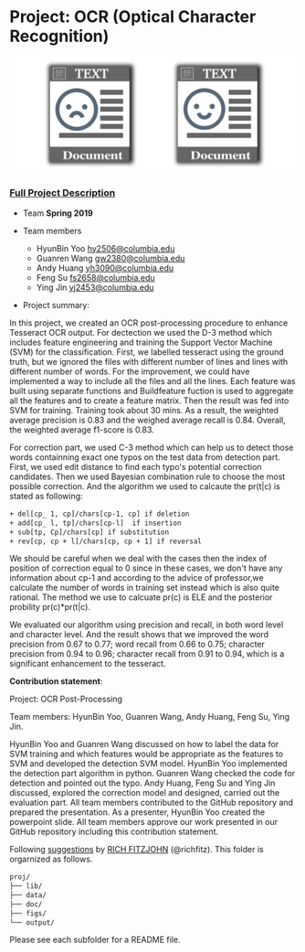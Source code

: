 # Project: OCR (Optical Character Recognition) 

![image](figs/intro.png)

### [Full Project Description](doc/project4_desc.md)


+ Team **Spring 2019**
+ Team members
	+ HyunBin Yoo hy2506@columbia.edu
	+ Guanren Wang gw2380@columbia.edu
	+ Andy Huang yh3090@columbia.edu
	+ Feng Su fs2658@columbia.edu
	+ Ying Jin yj2453@columbia.edu

+ Project summary: 

In this project, we created an OCR post-processing procedure to enhance Tesseract OCR output. For dectection we used the D-3 method which includes feature engineering and training the Support Vector Machine (SVM) for the classification. First, we labelled tesseract using the ground truth, but we ignored the files with different number of lines and lines with different number of words. For the improvement, we could have implemented a way to include all the files and all the lines. Each feature was built using separate functions and Buildfeature fuction is used to aggregate all the features and to create a feature matrix. Then the result was fed into SVM for training. Training took about 30 mins. As a result, the weighted average precision is 0.83 and the weighed average recall is 0.84. Overall, the weighted average f1-score is 0.83.

For correction part, we used C-3 method which can help us to detect those words containning exact one typos on the test data from detection part. First, we used edit distance to find each typo's potential correction candidates. Then we used Bayesian combination rule to choose the most possible correction. And the algorithm we used to calcaute the pr(t|c) is stated as following:

	+ del[cp_ 1, cp]/chars[cp-1, cp] if deletion
	+ add[cp_ l, tp]/chars[cp-l]  if insertion
	+ sub[tp, Cp]/chars[cp] if substitution 
	+ rev[cp, cp + l]/chars[cp, cp + 1] if reversal 
	
We should be careful when we deal with the cases then the index of position of correction equal to 0 since in these cases, we don't have any information about cp-1 and according to the advice of professor,we calculate the number of words in training set instead which is also quite rational. The method we use to calcuate pr(c) is ELE and the posterior probility pr(c)*pr(t|c). 

We evaluated our algorithm using precision and recall, in both word level and character level. And the result shows that we improved the word precision from 0.67 to 0.77; word recall from 0.66 to 0.75; character precision from 0.94 to 0.96; character recall from 0.91 to 0.94, which is a significant enhancement to the tesseract.

**Contribution statement**: 

Project: OCR Post-Processing

Team members: HyunBin Yoo, Guanren Wang, Andy Huang, Feng Su, Ying Jin.

HyunBin Yoo and Guanren Wang discussed on how to label the data for SVM training and which features would be appropriate as the features to SVM and developed the detection SVM model. HyunBin Yoo implemented the detection part algorithm in python. Guanren Wang checked the code for detection and pointed out the typo. Andy Huang, Feng Su and Ying Jin discussed, explored the correction model and designed, carried out the evaluation part. All team members contributed to the GitHub repository and prepared the presentation. As a presenter, HyunBin Yoo created the powerpoint slide. All team members approve our work presented in our GitHub repository including this contribution statement.
	
Following [suggestions](http://nicercode.github.io/blog/2013-04-05-projects/) by [RICH FITZJOHN](http://nicercode.github.io/about/#Team) (@richfitz). This folder is orgarnized as follows.

```
proj/
├── lib/
├── data/
├── doc/
├── figs/
└── output/
```

Please see each subfolder for a README file.
